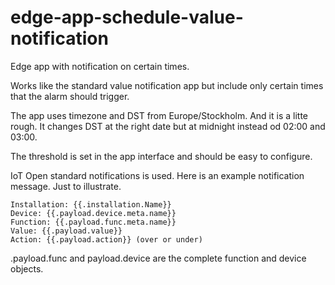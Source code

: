 # edge-app-schedule-value-notification
Edge app with notification on certain times.

Works like the standard value notification app but include only certain times that the alarm should trigger.

The app uses timezone and DST from Europe/Stockholm. And it is a litte rough. It changes DST at the right date but at midnight instead od 02:00 and 03:00.

The threshold is set in the app interface and should be easy to configure.

IoT Open standard notifications is used. Here is an example notification message. Just to illustrate.

```
Installation: {{.installation.Name}}
Device: {{.payload.device.meta.name}}
Function: {{.payload.func.meta.name}}
Value: {{.payload.value}}
Action: {{.payload.action}} (over or under)
```
.payload.func  and payload.device are the complete function and device objects. 
